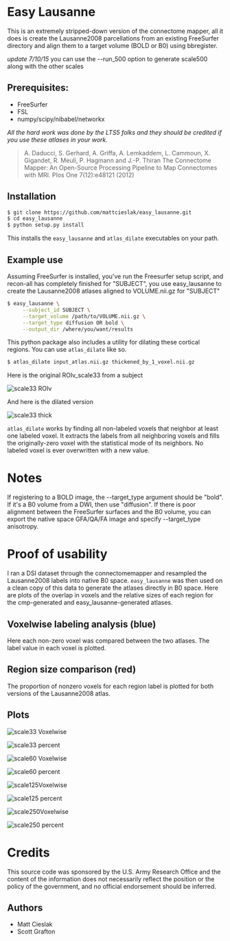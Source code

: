Easy Lausanne
=================

This is an extremely stripped-down version of the connectome mapper,
all it does is create the Lausanne2008 parcellations from an 
existing FreeSurfer directory and align them to a target volume (BOLD or B0)
using bbregister. 

*update 7/10/15* you can use the --run_500 option to generate scale500 along with the other scales

Prerequisites:
---------------
 * FreeSurfer
 * FSL
 * numpy/scipy/nibabel/networkx

*All the hard work was done by the LTS5 folks and they 
should be credited if you use these atlases in your work.*

> A. Daducci, S. Gerhard, A. Griffa, A. Lemkaddem, L. Cammoun, X. Gigandet, 
> R. Meuli, P. Hagmann and J.-P. Thiran The Connectome Mapper: An Open-Source 
> Processing Pipeline to Map Connectomes with MRI. Plos One 7(12):e48121 (2012)

Installation
--------------

```bash
$ git clone https://github.com/mattcieslak/easy_lausanne.git
$ cd easy_lausanne
$ python setup.py install
```
This installs the ``easy_lausanne`` and ``atlas_dilate`` executables on your path. 

Example use
--------------

Assuming FreeSurfer is installed, you've run the Freesurfer setup script,
and recon-all has completely finished for "SUBJECT",
you use easy_lausanne to create the Lausanne2008 atlases aligned to 
VOLUME.nii.gz for "SUBJECT"

```bash
$ easy_lausanne \
     --subject_id SUBJECT \
     --target_volume /path/to/VOLUME.nii.gz \
     --target_type diffusion OR bold \
     --output_dir /where/you/want/results
```

This python package also includes a utility for dilating these cortical
regions. You can use ``atlas_dilate`` like so.

```bash
$ atlas_dilate input_atlas.nii.gz thickened_by_1_voxel.nii.gz
```

Here is the original ROIv_scale33 from a subject

![scale33 ROIv](doc/ROIv_scale33.png)

And here is the dilated version

![scale33 thick](doc/thick1_scale33.png)

``atlas_dilate`` works by finding all non-labeled voxels that neighbor at
least one labeled voxel.  It extracts the labels from all neighboring voxels
and fills the originally-zero voxel with the statistical mode of its neighbors.
No labeled voxel is ever overwritten with a new value.

Notes
======

If registering to a BOLD image, the --target_type argument should be "bold".  If
it's a B0 volume from a DWI, then use "diffusion".  If there is poor alignment between
the FreeSurfer surfaces and the B0 volume, you can export the native space GFA/QA/FA
image and specify --target_type anisotropy.

Proof of usability
===================

I ran a DSI dataset through the connectomemapper and resampled the Lausanne2008
labels into native B0 space.  ``easy_lausanne`` was then used on a clean copy of
this data to generate the atlases directly in B0 space.  Here are plots of 
the overlap in voxels and the relative sizes of each region for the cmp-generated
and easy_lausanne-generated atlases.

Voxelwise labeling analysis (blue)
---------------------------------
Here each non-zero voxel was compared between the two atlases. The label value
in each voxel is plotted.

Region size comparison (red)
-------------------------------
The proportion of nonzero voxels for each region label is plotted for both versions 
of the Lausanne2008 atlas.

Plots
--------

![scale33 Voxelwise](doc/scale33.voxelwise_corr.png)

![scale33 percent](doc/scale33.region_percentage.png)

![scale60 Voxelwise](doc/scale60.voxelwise_corr.png)

![scale60 percent](doc/scale60.region_percentage.png)

![scale125Voxelwise](doc/scale125.voxelwise_corr.png)

![scale125 percent](doc/scale125.region_percentage.png)

![scale250Voxelwise](doc/scale250.voxelwise_corr.png)

![scale250 percent](doc/scale250.region_percentage.png)

Credits
========
This source code was sponsored by the U.S. Army Research Office and the 
content of the information does not necessarily reflect the position or
the policy of the government, and no official endorsement should be inferred.

Authors
-------

 * Matt Cieslak
 * Scott Grafton
